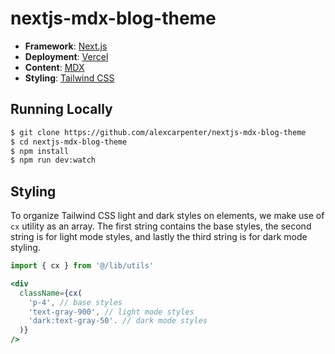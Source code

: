 

# nextjs-mdx-blog-theme

- **Framework**: [Next.js](https://nextjs.org/)
- **Deployment**: [Vercel](https://vercel.com)
- **Content**: [MDX](https://github.com/mdx-js/mdx)
- **Styling**: [Tailwind CSS](https://tailwindcss.com/)

## Running Locally

```bash
$ git clone https://github.com/alexcarpenter/nextjs-mdx-blog-theme
$ cd nextjs-mdx-blog-theme
$ npm install
$ npm run dev:watch
```

## Styling

To organize Tailwind CSS light and dark styles on elements, we make use of `cx` utility as an array. The first string contains the base styles, the second string is for light mode styles, and lastly the third string is for dark mode styling.

```jsx
import { cx } from '@/lib/utils'

<div
  className={cx(
    'p-4', // base styles
    'text-gray-900', // light mode styles
    'dark:text-gray-50'. // dark mode styles
  )}
/>
```
